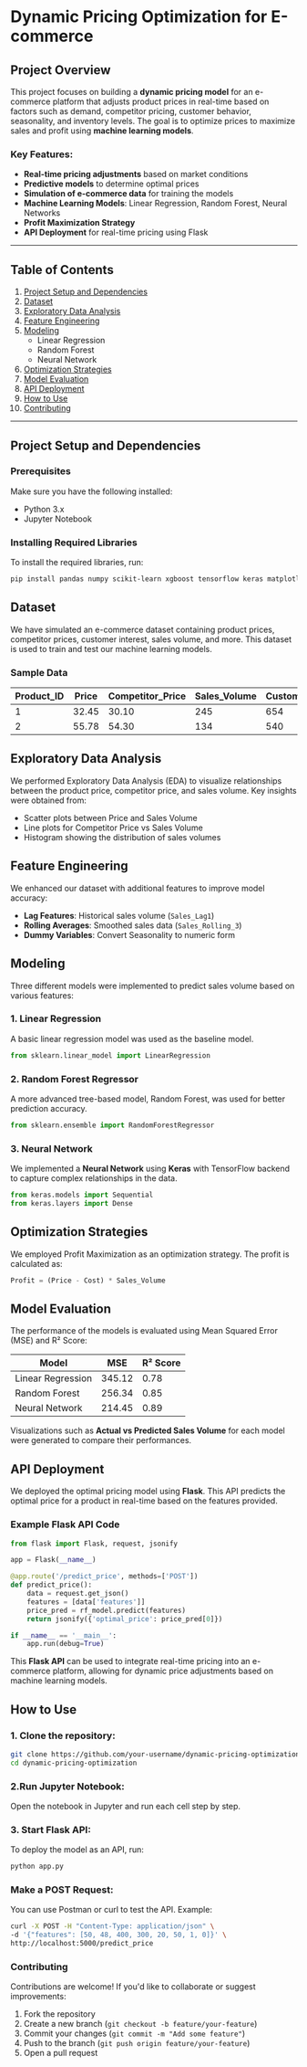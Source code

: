 # Dynamic Pricing Optimization for E-commerce

## Project Overview

This project focuses on building a **dynamic pricing model** for an e-commerce platform that adjusts product prices in real-time based on factors such as demand, competitor pricing, customer behavior, seasonality, and inventory levels. The goal is to optimize prices to maximize sales and profit using **machine learning models**.

### Key Features:
- **Real-time pricing adjustments** based on market conditions
- **Predictive models** to determine optimal prices
- **Simulation of e-commerce data** for training the models
- **Machine Learning Models**: Linear Regression, Random Forest, Neural Networks
- **Profit Maximization Strategy**
- **API Deployment** for real-time pricing using Flask

---

## Table of Contents
1. [Project Setup and Dependencies](#project-setup-and-dependencies)
2. [Dataset](#dataset)
3. [Exploratory Data Analysis](#exploratory-data-analysis)
4. [Feature Engineering](#feature-engineering)
5. [Modeling](#modeling)
    - Linear Regression
    - Random Forest
    - Neural Network
6. [Optimization Strategies](#optimization-strategies)
7. [Model Evaluation](#model-evaluation)
8. [API Deployment](#api-deployment)
9. [How to Use](#how-to-use)
10. [Contributing](#contributing)

---

## Project Setup and Dependencies

### Prerequisites

Make sure you have the following installed:

- Python 3.x
- Jupyter Notebook

### Installing Required Libraries

To install the required libraries, run:

```bash
pip install pandas numpy scikit-learn xgboost tensorflow keras matplotlib seaborn flask
```
## Dataset

We have simulated an e-commerce dataset containing product prices, competitor prices, customer interest, sales volume, and more. This dataset is used to train and test our machine learning models.

### Sample Data

| Product_ID | Price | Competitor_Price | Sales_Volume | Customer_Interest | Seasonality | Inventory_Level |
|------------|-------|------------------|--------------|-------------------|-------------|-----------------|
| 1          | 32.45 | 30.10            | 245          | 654               | High        | 150             |
| 2          | 55.78 | 54.30            | 134          | 540               | Medium      | 210             |

## Exploratory Data Analysis

We performed Exploratory Data Analysis (EDA) to visualize relationships between the product price, competitor price, and sales volume. Key insights were obtained from:

- Scatter plots between Price and Sales Volume
- Line plots for Competitor Price vs Sales Volume
- Histogram showing the distribution of sales volumes

## Feature Engineering

We enhanced our dataset with additional features to improve model accuracy:

- **Lag Features**: Historical sales volume (`Sales_Lag1`)
- **Rolling Averages**: Smoothed sales data (`Sales_Rolling_3`)
- **Dummy Variables**: Convert Seasonality to numeric form

## Modeling

Three different models were implemented to predict sales volume based on various features:

### 1. Linear Regression
A basic linear regression model was used as the baseline model.

```python
from sklearn.linear_model import LinearRegression
```
### 2. Random Forest Regressor
A more advanced tree-based model, Random Forest, was used for better prediction accuracy.

```python
from sklearn.ensemble import RandomForestRegressor
```
### 3. Neural Network
We implemented a **Neural Network** using **Keras** with TensorFlow backend to capture complex relationships in the data.

```python
from keras.models import Sequential
from keras.layers import Dense
```

## Optimization Strategies

We employed Profit Maximization as an optimization strategy. The profit is calculated as:
```python
Profit = (Price - Cost) * Sales_Volume
```
## Model Evaluation

The performance of the models is evaluated using Mean Squared Error (MSE) and R² Score:

| Model             | MSE    | R² Score |
|-------------------|--------|----------|
| Linear Regression | 345.12 | 0.78     |
| Random Forest     | 256.34 | 0.85     |
| Neural Network    | 214.45 | 0.89     |

Visualizations such as **Actual vs Predicted Sales Volume** for each model were generated to compare their performances.

## API Deployment

We deployed the optimal pricing model using **Flask**. This API predicts the optimal price for a product in real-time based on the features provided.

### Example Flask API Code

```python
from flask import Flask, request, jsonify

app = Flask(__name__)

@app.route('/predict_price', methods=['POST'])
def predict_price():
    data = request.get_json()
    features = [data['features']]
    price_pred = rf_model.predict(features)
    return jsonify({'optimal_price': price_pred[0]})

if __name__ == '__main__':
    app.run(debug=True)
```

This **Flask API** can be used to integrate real-time pricing into an e-commerce platform, allowing for dynamic price adjustments based on machine learning models.

## How to Use

### 1. Clone the repository:

```bash
git clone https://github.com/your-username/dynamic-pricing-optimization.git
cd dynamic-pricing-optimization
```
### 2.Run Jupyter Notebook:
Open the notebook in Jupyter and run each cell step by step.

### 3. Start Flask API:
To deploy the model as an API, run:

```bash
python app.py
```
### Make a POST Request: 
You can use Postman or curl to test the API. Example:

```bash
curl -X POST -H "Content-Type: application/json" \
-d '{"features": [50, 48, 400, 300, 20, 50, 1, 0]}' \
http://localhost:5000/predict_price
```
### Contributing
Contributions are welcome! If you'd like to collaborate or suggest improvements:

1. Fork the repository
2. Create a new branch (`git checkout -b feature/your-feature`)
3. Commit your changes (`git commit -m "Add some feature"`)
4. Push to the branch (`git push origin feature/your-feature`)
5. Open a pull request

